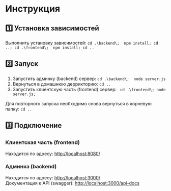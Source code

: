 # Инструкция

## 1️⃣ Установка зависимостей
Выполнить установку зависимостей:
`cd .\backend\;  npm install; cd ..; cd .\frontend\;  npm install; cd ..`

## 2️⃣ Запуск
1. Запустить админку (backend) сервер:
`cd .\backend\;  node server.js`
2. Вернуться в домашнюю деррикторию:
`cd ..`
3. Запустить клиентскую часть (frontend) сервер:
` cd .\frontend\; node server.js;`

Для повторного запуска необходимо снова вернуться в корневую папку:
`cd ..`

## 3️⃣ Подключение
### Клиентская часть (frontend)
Находится по адресу: [http://localhost:8080/](http://localhost:8080/)
### Админка (backend)
Находится по адресу: [http://localhost:3000/](http://localhost:3000/)  
Документация к API (swagger): [http://localhost:3000/api-docs](http://localhost:3000/api-docs)
